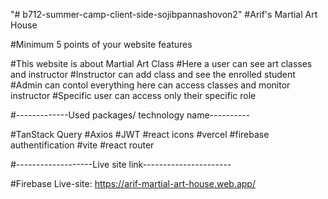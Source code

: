 "# b712-summer-camp-client-side-sojibpannashovon2" 
#Arif's Martial Art House

#Minimum 5 points of your website features

#This website is about Martial Art Class 
#Here a user can see art classes and instructor
#Instructor can add class and see the enrolled student
#Admin can contol everything here can access classes and monitor instructor
#Specific user can access only their specific role

#-------------Used packages/ technology name----------

#TanStack Query
#Axios
#JWT
#react icons
#vercel
#firebase authentification
#vite
#react router

#-------------------Live site link----------------------

#Firebase Live-site: https://arif-martial-art-house.web.app/

